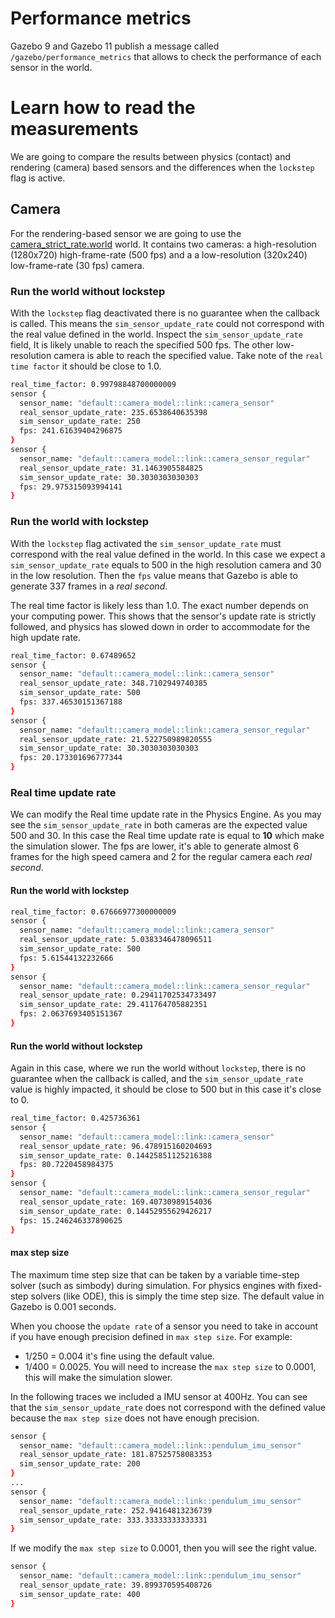 # Performance metrics

Gazebo 9 and Gazebo 11 publish a message called `/gazebo/performance_metrics` that allows to check the performance
of each sensor in the world.

# Learn how to read the measurements

We are going to compare the results between physics (contact) and rendering (camera) based sensors and the differences
when the `lockstep` flag is active.

## Camera

For the rendering-based sensor we are going to use the [camera_strict_rate.world](https://github.com/osrf/gazebo/blob/gazebo9/test/worlds/camera_strict_rate.world) world. It contains two cameras: a high-resolution (1280x720) high-frame-rate (500 fps) and a a low-resolution (320x240) low-frame-rate (30 fps) camera.

### Run the world without lockstep

With the `lockstep` flag deactivated there is no guarantee when the callback is called. This means the `sim_sensor_update_rate` could not correspond with the real value defined in the world. Inspect the `sim_sensor_update_rate` field, It is likely unable to reach the specified 500 fps. The other low-resolution camera is able to reach the specified value. Take note of the `real time factor` it should be close to 1.0.

```bash
real_time_factor: 0.99798848700000009
sensor {
  sensor_name: "default::camera_model::link::camera_sensor"
  real_sensor_update_rate: 235.6538640635398
  sim_sensor_update_rate: 250
  fps: 241.61639404296875
}
sensor {
  sensor_name: "default::camera_model::link::camera_sensor_regular"
  real_sensor_update_rate: 31.1463905584825
  sim_sensor_update_rate: 30.3030303030303
  fps: 29.975315093994141
}
```

### Run the world with lockstep

With the `lockstep` flag activated the `sim_sensor_update_rate` must correspond with the real value
defined in the world. In this case we expect a `sim_sensor_update_rate` equals to 500 in the high resolution camera
and 30 in the low resolution. Then the `fps` value means that Gazebo is able to generate 337 frames in a *real second*.

The real time factor is likely less than 1.0. The exact number depends on your computing power. This shows that
the sensor's update rate is strictly followed, and physics has slowed down in order to accommodate for the high update rate.

```bash
real_time_factor: 0.67489652
sensor {
  sensor_name: "default::camera_model::link::camera_sensor"
  real_sensor_update_rate: 348.7102949740385
  sim_sensor_update_rate: 500
  fps: 337.46530151367188
}
sensor {
  sensor_name: "default::camera_model::link::camera_sensor_regular"
  real_sensor_update_rate: 21.522750989820555
  sim_sensor_update_rate: 30.3030303030303
  fps: 20.173301696777344
}
```

### Real time update rate

We can modify the Real time update rate in the Physics Engine. As you may see the `sim_sensor_update_rate` in both cameras
are the expected value 500 and 30. In this case the Real time update rate is equal to **10** which make the simulation slower. The fps
are lower, it's able to generate almost 6 frames for the high speed camera and 2 for the regular camera each *real second*.

#### Run the world with lockstep

```bash
real_time_factor: 0.67666977300000009
sensor {
  sensor_name: "default::camera_model::link::camera_sensor"
  real_sensor_update_rate: 5.0383346478096511
  sim_sensor_update_rate: 500
  fps: 5.61544132232666
}
sensor {
  sensor_name: "default::camera_model::link::camera_sensor_regular"
  real_sensor_update_rate: 0.29411702534733497
  sim_sensor_update_rate: 29.411764705882351
  fps: 2.0637693405151367
}
```

#### Run the world without lockstep

Again in this case, where we run the world without `lockstep`, there is no guarantee when the callback is called,
and the `sim_sensor_update_rate` value is highly impacted, it should be close to 500 but in this case it's close to 0.

```bash
real_time_factor: 0.425736361
sensor {
  sensor_name: "default::camera_model::link::camera_sensor"
  real_sensor_update_rate: 96.478915160204693
  sim_sensor_update_rate: 0.14425851125216388
  fps: 80.7220458984375
}
sensor {
  sensor_name: "default::camera_model::link::camera_sensor_regular"
  real_sensor_update_rate: 169.40730989154036
  sim_sensor_update_rate: 0.14452955629426217
  fps: 15.246246337890625
}
```

#### max step size

The maximum time step size that can be taken by a variable time-step solver (such as simbody) during simulation.
For physics engines with fixed-step solvers (like ODE), this is simply the time step size. The default value
in Gazebo is 0.001 seconds.

When you choose the `update rate` of a sensor you need to take in account if you have enough precision
defined in `max step size`. For example:

  - 1/250 = 0.004 it's fine using the default value.
  - 1/400 = 0.0025. You will need to increase the `max step size` to 0.0001, this will make the simulation slower.

In the following traces we included a IMU sensor at 400Hz. You can see that the `sim_sensor_update_rate` does not correspond with the defined value
because the `max step size` does not have enough precision.

```bash
sensor {
  sensor_name: "default::camera_model::link::pendulum_imu_sensor"
  real_sensor_update_rate: 181.87525758083353
  sim_sensor_update_rate: 200
}
...
sensor {
  sensor_name: "default::camera_model::link::pendulum_imu_sensor"
  real_sensor_update_rate: 252.94164813236739
  sim_sensor_update_rate: 333.33333333333331
}
```

If we modify the `max step size` to 0.0001, then you will see the right value.

```bash
sensor {
  sensor_name: "default::camera_model::link::pendulum_imu_sensor"
  real_sensor_update_rate: 39.899370595408726
  sim_sensor_update_rate: 400
}
```
